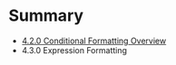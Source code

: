 # Summary

* [4.2.0 Conditional Formatting Overview](420_conditional_formatting_overview.md)
* 4.3.0 Expression Formatting


